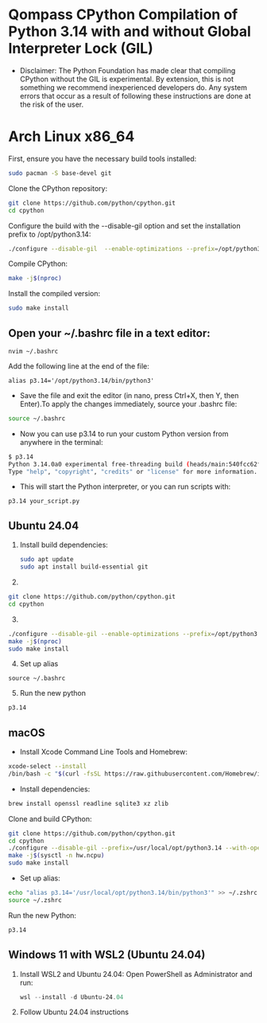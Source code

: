 # Qompass CPython Compilation of Python 3.14 with and without Global Interpreter Lock (GIL)
- Disclaimer: The Python Foundation has made clear that compiling CPython without the GIL is experimental. By extension, this is not something we recommend inexperienced developers do. Any system errors that occur as a result of following these instructions are done at the risk of the user.

# Arch Linux x86_64
First, ensure you have the necessary build tools installed:
```bash
sudo pacman -S base-devel git
```
Clone the CPython repository:
```bash
git clone https://github.com/python/cpython.git
cd cpython
```
Configure the build with the --disable-gil option and set the installation prefix to /opt/python3.14:
```bash
./configure --disable-gil  --enable-optimizations --prefix=/opt/python3.14
```
Compile CPython:
```bash
make -j$(nproc)
```
Install the compiled version:
```bash
sudo make install
```

## Open your ~/.bashrc file in a text editor:
```
nvim ~/.bashrc
```
Add the following line at the end of the file:
```
alias p3.14='/opt/python3.14/bin/python3'
```
- Save the file and exit the editor (in nano, press Ctrl+X, then Y, then Enter).To apply the changes immediately, source your .bashrc file:
```bash
source ~/.bashrc
```
- Now you can use p3.14 to run your custom Python version from anywhere in the terminal:
```bash
$ p3.14
Python 3.14.0a0 experimental free-threading build (heads/main:540fcc62f5, Aug  7 2024, 16:32:25) [GCC 14.2.1 20240805] on linux
Type "help", "copyright", "credits" or "license" for more information.
```
- This will start the Python interpreter, or you can run scripts with:
```
p3.14 your_script.py
```


## Ubuntu 24.04

1. Install build dependencies:
   ```bash
   sudo apt update
   sudo apt install build-essential git
   ```
2.
```bash
git clone https://github.com/python/cpython.git
cd cpython
```

3.
```bash
./configure --disable-gil --enable-optimizations --prefix=/opt/python3.14
make -j$(nproc)
sudo make install
```
4. Set up alias
```echo "alias p3.14='/opt/python3.14/bin/python3'" >> ~/.bashrc
source ~/.bashrc
```

5. Run the new python
```bash
p3.14
```

## macOS
- Install Xcode Command Line Tools and Homebrew:
```bash
xcode-select --install
/bin/bash -c "$(curl -fsSL https://raw.githubusercontent.com/Homebrew/install/HEAD/install.sh)"
```
- Install dependencies:
```bash
brew install openssl readline sqlite3 xz zlib
```
Clone and build CPython:
```bash
git clone https://github.com/python/cpython.git
cd cpython
./configure --disable-gil --prefix=/usr/local/opt/python3.14 --with-openssl=$(brew --prefix openssl)
make -j$(sysctl -n hw.ncpu)
sudo make install
```
- Set up alias:
```bash
echo "alias p3.14='/usr/local/opt/python3.14/bin/python3'" >> ~/.zshrc
source ~/.zshrc
```
Run the new Python:
```bash
p3.14
```
## Windows 11 with WSL2 (Ubuntu 24.04)

1. Install WSL2 and Ubuntu 24.04:
   Open PowerShell as Administrator and run:
   ```powershell
   wsl --install -d Ubuntu-24.04
   ```
2. Follow Ubuntu 24.04 instructions

